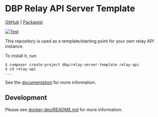 # DBP Relay API Server Template

[GitHub](https://github.com/digital-blueprint/relay-server-template) |
[Packagist](https://packagist.org/packages/dbp/relay-server-template)

[![Test](https://github.com/digital-blueprint/relay-server-template/actions/workflows/test.yml/badge.svg)](https://github.com/digital-blueprint/relay-server-template/actions/workflows/test.yml)

This repository is used as a template/starting point for your own relay API instance.

To install it, run:

```console
$ composer create-project dbp/relay-server-template relay-api
$ cd relay-api
...
```

See the [documentation](./docs/README.md) for more information.

## Development

Please see [docker-dev/README.md](./docker-dev/README.md) for more information.
